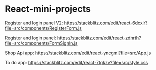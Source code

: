 # React-mini-projects

Register and login panel V2: https://stackblitz.com/edit/react-6dcxlr?file=src/components/RegisterForm.js

Register and login panel: https://stackblitz.com/edit/react-zdhrth?file=src/components/FormSignIn.js

Shop Api app: https://stackblitz.com/edit/react-yncgmi?file=src/App.js

To do app: https://stackblitz.com/edit/react-7tqkzv?file=src/style.css